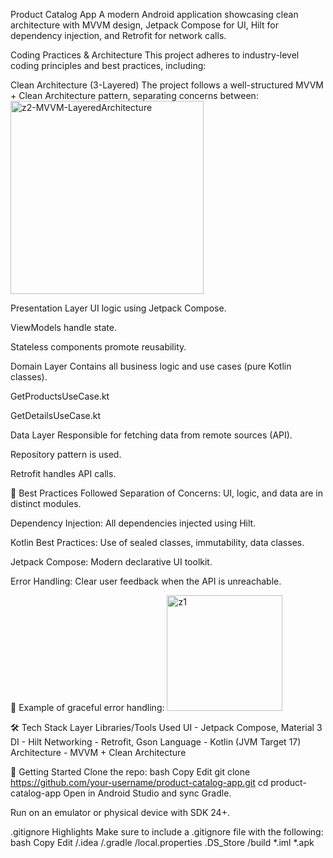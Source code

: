 Product Catalog App
A modern Android application showcasing clean architecture with MVVM design, Jetpack Compose for UI, Hilt for dependency injection, and Retrofit for network calls.

Coding Practices & Architecture
This project adheres to industry-level coding principles and best practices, including:

Clean Architecture (3-Layered)
The project follows a well-structured MVVM + Clean Architecture pattern, separating concerns between:
<img width="309" alt="z2-MVVM-LayeredArchitecture" src="https://github.com/user-attachments/assets/8ac134ce-f39e-42a8-a968-a925bfa19b5d" />

Presentation Layer
UI logic using Jetpack Compose.

ViewModels handle state.

Stateless components promote reusability.

Domain Layer
Contains all business logic and use cases (pure Kotlin classes).

GetProductsUseCase.kt

GetDetailsUseCase.kt

Data Layer
Responsible for fetching data from remote sources (API).

Repository pattern is used.

Retrofit handles API calls.


🧱 Best Practices Followed
Separation of Concerns: UI, logic, and data are in distinct modules.

Dependency Injection: All dependencies injected using Hilt.

Kotlin Best Practices: Use of sealed classes, immutability, data classes.

Jetpack Compose: Modern declarative UI toolkit.

Error Handling: Clear user feedback when the API is unreachable.

📵 Example of graceful error handling: 
<img width="185" alt="z1" src="https://github.com/user-attachments/assets/ae85116a-2744-4b8d-8c77-3130a4a9803d" />


🛠️ Tech Stack
Layer	Libraries/Tools Used
UI	- Jetpack Compose, Material 3
DI	- Hilt
Networking	- Retrofit, Gson
Language	- Kotlin (JVM Target 17)
Architecture	- MVVM + Clean Architecture

🚀 Getting Started
Clone the repo:
bash
Copy
Edit
git clone https://github.com/your-username/product-catalog-app.git
cd product-catalog-app
Open in Android Studio and sync Gradle.

Run on an emulator or physical device with SDK 24+.

 .gitignore Highlights
Make sure to include a .gitignore file with the following:
bash
Copy
Edit
/.idea
/.gradle
/local.properties
.DS_Store
/build
*.iml
*.apk

